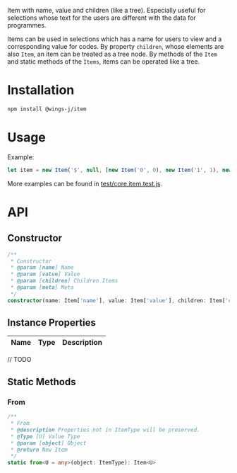 Item with name, value and children (like a tree). Especially useful for selections whose text for the users are different with the data for programmes.

Items can be used in selections which has a name for users to view and a corresponding value for codes. By property `children`, whose elements are also `Item`, an item can be treated as a tree node. By methods of the `Item` and static methods of the `Items`, items can be operated like a tree.

# Installation

```sh
npm install @wings-j/item
```

# Usage

Example:

```js
let item = new Item('$', null, [new Item('0', 0), new Item('1', 1), new Item('2', 2)], { x: 0 });
```

More examples can be found in [test/core.item.test.js](test/core.item.test.js).

# API

## Constructor

```ts
/**
 * Constructor
 * @param [name] Name
 * @param [value] Value
 * @param [children] Children Items
 * @param [meta] Meta
 */
constructor(name: Item['name'], value: Item['value'], children: Item['children'] = [], meta: Item['meta'] = {})
```

## Instance Properties

| Name | Type | Description |
| ---- | ---- | ----------- |

// TODO

## Static Methods

### From

```ts
/**
 * From
 * @description Properties not in ItemType will be preserved.
 * @Type [U] Value Type
 * @param [object] Object
 * @return New Item
 */
static from<U = any>(object: ItemType): Item<U>
```
